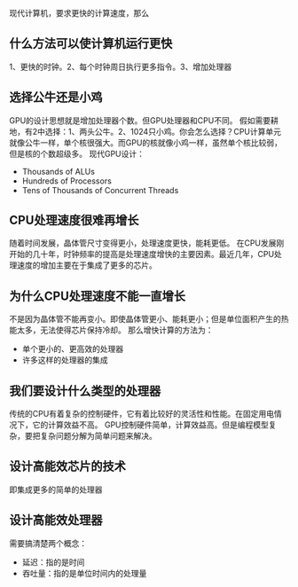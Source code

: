 
现代计算机，要求更快的计算速度，那么
## 什么方法可以使计算机运行更快
1、更快的时钟。2、每个时钟周日执行更多指令。3、增加处理器

##  选择公牛还是小鸡
GPU的设计思想就是增加处理器个数。但GPU处理器和CPU不同。
假如需要耕地，有2中选择：1、两头公牛。2、1024只小鸡。你会怎么选择？CPU计算单元就像公牛一样，单个核很强大。而GPU的核就像小鸡一样，虽然单个核比较弱，但是核的个数超级多。
现代GPU设计：
* Thousands of ALUs
* Hundreds of Processors
* Tens of Thousands of Concurrent Threads

## CPU处理速度很难再增长
随着时间发展，晶体管尺寸变得更小，处理速度更快，能耗更低。
在CPU发展刚开始的几十年，时钟频率的提高是处理速度增快的主要因素。最近几年，CPU处理速度的增加主要在于集成了更多的芯片。

## 为什么CPU处理速度不能一直增长
不是因为晶体管不能再变小。即使晶体管更小、能耗更小；但是单位面积产生的热能太多，无法使得芯片保持冷却。
那么增快计算的方法为：
* 单个更小的、更高效的处理器
* 许多这样的处理器的集成

## 我们要设计什么类型的处理器
传统的CPU有着复杂的控制硬件，它有着比较好的灵活性和性能。在固定用电情况下，它的计算效益不高。
GPU控制硬件简单，计算效益高。但是编程模型复杂，要把复杂问题分解为简单问题来解决。

## 设计高能效芯片的技术
即集成更多的简单的处理器

## 设计高能效处理器
需要搞清楚两个概念：
* 延迟：指的是时间
* 吞吐量：指的是单位时间内的处理量











